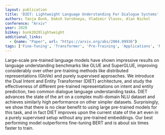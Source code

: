 ```yaml
---
layout: publication
title: 'DIET: Lightweight Language Understanding For Dialogue Systems'
authors: Tanja Bunk, Daksh Varshneya, Vladimir Vlasov, Alan Nichol
conference: "Arxiv"
year: 2020
bibkey: bunk2020lightweight
additional_links:
  - {name: "Paper", url: "https://arxiv.org/abs/2004.09936"}
tags: ['Fine-Tuning', 'Transformer', 'Pre-Training', 'Applications', 'Model Architecture', 'Reinforcement Learning', 'Training Techniques', 'Pretraining Methods', 'BERT']
---
```

Large-scale pre-trained language models have shown impressive results on
language understanding benchmarks like GLUE and SuperGLUE, improving
considerably over other pre-training methods like distributed representations
(GloVe) and purely supervised approaches. We introduce the Dual Intent and
Entity Transformer (DIET) architecture, and study the effectiveness of
different pre-trained representations on intent and entity prediction, two
common dialogue language understanding tasks. DIET advances the state of the
art on a complex multi-domain NLU dataset and achieves similarly high
performance on other simpler datasets. Surprisingly, we show that there is no
clear benefit to using large pre-trained models for this task, and in fact DIET
improves upon the current state of the art even in a purely supervised setup
without any pre-trained embeddings. Our best performing model outperforms
fine-tuning BERT and is about six times faster to train.
